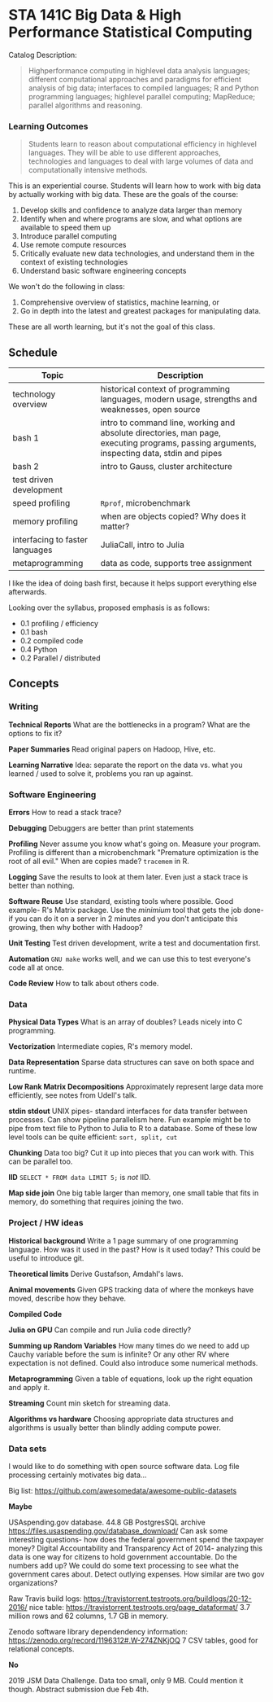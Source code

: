 # STA 141C Big Data & High Performance Statistical Computing

Catalog Description:

> High­performance computing in high­level data analysis languages; different computational approaches and paradigms for efficient analysis of big data; interfaces to compiled languages; R and Python programming languages; high­level parallel computing; MapReduce; parallel algorithms and reasoning.


### Learning Outcomes

> Students learn to reason about computational efficiency in high­level languages. 
> They will be able to use different approaches, technologies and languages to deal with large volumes of data and computationally intensive methods.

This is an experiential course.
Students will learn how to work with big data by actually working with big data.
These are the goals of the course:

1. Develop skills and confidence to analyze data larger than memory
1. Identify when and where programs are slow, and what options are available to speed them up
1. Introduce parallel computing
2. Use remote compute resources
2. Critically evaluate new data technologies, and understand them in the context of existing technologies
3. Understand basic software engineering concepts

We won't do the following in class:

1. Comprehensive overview of statistics, machine learning, or 
2. Go in depth into the latest and greatest packages for manipulating data.

These are all worth learning, but it's not the goal of this class.


## Schedule

Topic | Description
----- | -----------
technology overview     | historical context of programming languages, modern usage, strengths and weaknesses, open source
bash 1                  | intro to command line, working and absolute directories, man page, executing programs, passing arguments, inspecting data, stdin and pipes
bash 2                  | intro to Gauss, cluster architecture 
test driven development |
speed profiling         | `Rprof`, microbenchmark
memory profiling        | when are objects copied? Why does it matter?
interfacing to faster languages | JuliaCall, intro to Julia
metaprogramming         | data as code, supports tree assignment

I like the idea of doing bash first, because it helps support everything else afterwards.

Looking over the syllabus, proposed emphasis is as follows:

- 0.1 profiling / efficiency
- 0.1 bash
- 0.2 compiled code
- 0.4 Python
- 0.2 Parallel / distributed

## Concepts

### Writing

__Technical Reports__
What are the bottlenecks in a program?
What are the options to fix it?

__Paper Summaries__
Read original papers on Hadoop, Hive, etc.

__Learning Narrative__
Idea: separate the report on the data vs. what you learned / used to solve it, problems you ran up against.

### Software Engineering

__Errors__
How to read a stack trace?

__Debugging__
Debuggers are better than print statements

__Profiling__
Never assume you know what's going on.
Measure your program.
Profiling is different than a microbenchmark
"Premature optimization is the root of all evil."
When are copies made? `tracemem` in R.

__Logging__
Save the results to look at them later.
Even just a stack trace is better than nothing.

__Software Reuse__
Use standard, existing tools where possible.
Good example- R's Matrix package.
Use the _minimium_ tool that gets the job done- if you can do it on a server in 2 minutes and you don't anticipate this growing, then why bother with Hadoop?

__Unit Testing__
Test driven development, write a test and documentation first.

__Automation__
`GNU make` works well, and we can use this to test everyone's code all at once.

__Code Review__
How to talk about others code.


### Data

__Physical Data Types__
What is an array of doubles?
Leads nicely into C programming.

__Vectorization__
Intermediate copies, R's memory model.

__Data Representation__
Sparse data structures can save on both space and runtime.

__Low Rank Matrix Decompositions__
Approximately represent large data more efficiently, see notes from Udell's talk.

__stdin stdout__
UNIX pipes- standard interfaces for data transfer between processes.
Can show pipeline parallelism here.
Fun example might be to pipe from text file to Python to Julia to R to a database.
Some of these low level tools can be quite efficient: `sort, split, cut`

__Chunking__
Data too big?
Cut it up into pieces that you can work with.
This can be parallel too.

__IID__
`SELECT * FROM data LIMIT 5;` is _not_ IID.

__Map side join__
One big table larger than memory, one small table that fits in memory, do something that requires joining the two.


### Project / HW ideas

__Historical background__
Write a 1 page summary of one programming language. How was it used in the past? How is it used today?
This could be useful to introduce git.

__Theoretical limits__
Derive Gustafson, Amdahl's laws.

__Animal movements__
Given GPS tracking data of where the monkeys have moved, describe how they behave.

__Compiled Code__

__Julia on GPU__
Can compile and run Julia code directly?

__Summing up Random Variables__
How many times do we need to add up Cauchy variable before the sum is infinite?
Or any other RV where expectation is not defined.
Could also introduce some numerical methods.

__Metaprogramming__
Given a table of equations, look up the right equation and apply it.

__Streaming__
Count min sketch for streaming data.

__Algorithms vs hardware__
Choosing appropriate data structures and algorithms is usually better than blindly adding compute power.


### Data sets

I would like to do something with open source software data.
Log file processing certainly motivates big data...

Big list: https://github.com/awesomedata/awesome-public-datasets


__Maybe__

USAspending.gov database. 44.8 GB PostgresSQL archive https://files.usaspending.gov/database_download/
Can ask some interesting questions- how does the federal government spend the taxpayer money?
Digital Accountability and Transparency Act of 2014- analyzing this data is one way for citizens to hold government accountable.
Do the numbers add up?
We could do some text processing to see what the government cares about.
Detect outlying expenses. How similar are two gov organizations?

Raw Travis build logs: https://travistorrent.testroots.org/buildlogs/20-12-2016/ 
nice table: https://travistorrent.testroots.org/page_dataformat/
3.7 million rows and 62 columns, 1.7 GB in memory.

Zenodo software library dependendency information: https://zenodo.org/record/1196312#.W-274ZNKjOQ
7 CSV tables, good for relational concepts.

__No__

2019 JSM Data Challenge. Data too small, only 9 MB. Could mention it though. Abstract submission due Feb 4th.
